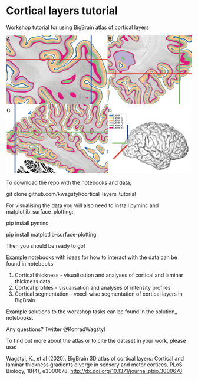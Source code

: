 # Cortical layers tutorial
Workshop tutorial for using BigBrain atlas of cortical layers

![alt text](https://github.com/kwagstyl/cortical_layers_tutorial/blob/main/data/Figure1SixLayersFigure_pixels-01.png?=250x)


To download the repo with the notebooks and data,

git clone github.com/kwagstyl/cortical_layers_tutorial

For visualising the data you will also need to install pyminc and matplotlib_surface_plotting:

pip install pyminc

pip install matplotlib-surface-plotting

Then you should be ready to go!

Example notebooks with ideas for how to interact with the data can be found in notebooks
1. Cortical thickness - visualisation and analyses of cortical and laminar thickness data
2. Cortical profiles - visualisation and analyses of intensity profiles
3. Cortical segmentation - voxel-wise segmentation of cortical layers in BigBrain.

Example solutions to the workshop tasks can be found in the solution_ notebooks.

Any questions?
Twitter @KonradWagstyl

To find out more about the atlas or to cite the dataset in your work, please use:

Wagstyl, K., et al (2020). BigBrain 3D atlas of cortical layers: 
Cortical and laminar thickness gradients diverge in sensory and motor cortices. PLoS Biology, 18(4), e3000678.
http://dx.doi.org/10.1371/journal.pbio.3000678

